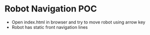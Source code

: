 # Robot Navigation POC

* Open index.html in browser and try to move robot using arrow key
* Robot has static front navigation lines

